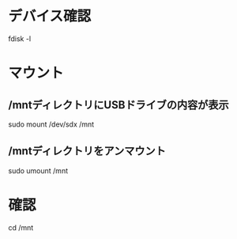
# デバイス確認
fdisk -l


# マウント
## /mntディレクトリにUSBドライブの内容が表示
sudo mount /dev/sdx /mnt


## /mntディレクトリをアンマウント
sudo umount /mnt


# 確認
cd /mnt